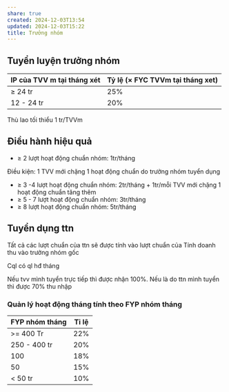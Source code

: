 ```yaml
---
share: true
created: 2024-12-03T13:54
updated: 2024-12-03T15:22
title: Trưởng nhóm
---
```

## Tuyển luyện trưởng nhóm
| IP của TVV m tại tháng xét | Tỷ lệ (× FYC TVVm tại tháng xet) |
| -------------------------- | -------------------------------- |
| ≥ 24 tr                    | 25%                              |
| 12 - 24 tr                 | 20%                                 |

Thù lao tối thiểu 1 tr/TVVm

## Điều hành hiệu quả
- ≥ 2 lượt hoạt động chuẩn nhóm: 1tr/tháng

Điều kiện: 1 TVV mới chặng 1 hoạt động chuẩn do trưởng nhóm tuyển dụng
- ≥ 3 -4 lượt hoạt động chuẩn nhóm: 2tr/tháng + 1tr/mỗi TVV mới chặng 1 hoạt động chuẩn tăng thêm
- ≥ 5 - 7 lượt hoạt động chuẩn nhóm: 3tr/tháng
- ≥ 8 lượt hoạt động chuẩn nhóm: 5tr/tháng

## Tuyển dụng ttn
Tất cả các lượt chuẩn của ttn sẽ được tính vào lượt chuẩn của 
Tính doanh thu vào trưởng nhóm gốc 

Cql có ql hđ tháng

Nếu tvv mình tuyển trực tiếp thì được nhận 100%. Nếu là do ttn mình tuyển thì được 70% thu nhập

### Quản lý hoạt động tháng tính theo FYP nhóm tháng

| FYP nhóm tháng | Tỉ lệ |
| -------------- | ----- |
| >= 400 Tr      | 22%   |
| 250 - 400 tr   | 20%   |
| 100            | 18%   |
| 50             | 15%   |
| < 50 tr        | 10%   |
